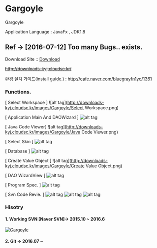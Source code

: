 # Gargoyle
Gargoyle


Application Language : JavaFx , JDK1.8



## Ref -> [2016-07-12] Too many Bugs.. exists.


Download Site ::  [Download](https://github.com/callakrsos/Gargoyle/releases/download/PreGargoyle-v1.0.8.exe/Gargoyle-1.0.8.exe)

~~http://downloads-kyj.cloudsc.kr/~~
              


환경 설치 가이드(install guide.) :  http://cafe.naver.com/bluegrayfn1yo/1361



### Functions.

[ Select Workspace ]
![alt tag](http://downloads-kyj.cloudsc.kr/images/Gargoyle/Select Workspace.png)

[ Application Main And DAOWizard ]
![alt tag](http://downloads-kyj.cloudsc.kr/images/Gargoyle/MainBoard.png)

[ Java Code Viewer]
![alt tag](http://downloads-kyj.cloudsc.kr/images/Gargoyle/Java Code Viewer.png)


[ Select Skin ]
![alt tag](http://downloads-kyj.cloudsc.kr/images/Gargoyle/Skins.png)

[ Database ]
![alt tag](http://downloads-kyj.cloudsc.kr/images/Gargoyle/database.png)

[ Create Value Object ]
![alt tag](http://downloads-kyj.cloudsc.kr/images/Gargoyle/Create Value Object.png)


[ DAO WizardView ] 
![alt tag](http://downloads-kyj.cloudsc.kr/images/Gargoyle/DAOWizard.png)


[ Program Spec.  ] 
![alt tag](http://downloads-kyj.cloudsc.kr/images/Gargoyle/ProgramSpec.png)

[ Svn Code Revie.  ] 
![alt tag](http://downloads-kyj.cloudsc.kr/images/Gargoyle/SvnCommitInfoChart.png)
![alt tag](http://downloads-kyj.cloudsc.kr/images/Gargoyle/SvnCommitInfoChart2.png)
![alt tag](http://downloads-kyj.cloudsc.kr/images/Gargoyle/SvnCodeReview.png)



### Hisotry

#### 1. Working SVN [Naver SVN]-> 2015.10 ~ 2016.6

[![Gargoyle](http://downloads-kyj.cloudsc.kr/images/Gargoyle/Gargoyle_Gource.png)](https://youtu.be/iaYnZt66nSU " Watch")


#### 2. Git -> 2016.07 ~
